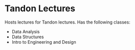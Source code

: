 # Tandon Lectures
Hosts lectures for Tandon lectures. Has the following classes:

- Data Analysis
- Data Structures
- Intro to Engineering and Design
